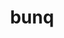---
codehost: https://github.com/bunq
facebook: https://facebook.com/bunq
googleplus: https://plus.google.com/u/0/105103732066845856699
instagram: https://instagram.com/bunq
linkedin: https://linkedin.com/company/bunq
logohandle: bunq
sort: bunq
title: bunq
twitter: https://x.com/bunq
website: https://www.bunq.com/
youtube: https://youtube.com/channel/UCNZo2GsB_ToorMDDSHoo70g
---